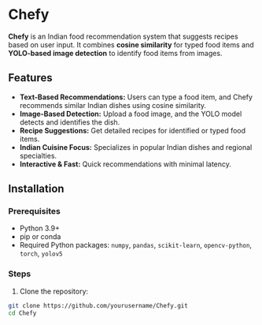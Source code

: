 # Chefy

**Chefy** is an Indian food recommendation system that suggests recipes based on user input. It combines **cosine similarity** for typed food items and **YOLO-based image detection** to identify food items from images.

## Features

- **Text-Based Recommendations:** Users can type a food item, and Chefy recommends similar Indian dishes using cosine similarity.  
- **Image-Based Detection:** Upload a food image, and the YOLO model detects and identifies the dish.  
- **Recipe Suggestions:** Get detailed recipes for identified or typed food items.  
- **Indian Cuisine Focus:** Specializes in popular Indian dishes and regional specialties.  
- **Interactive & Fast:** Quick recommendations with minimal latency.

## Installation

### Prerequisites

- Python 3.9+  
- pip or conda  
- Required Python packages: `numpy`, `pandas`, `scikit-learn`, `opencv-python`, `torch`, `yolov5`  

### Steps

1. Clone the repository:  
```bash
git clone https://github.com/yourusername/Chefy.git
cd Chefy
